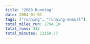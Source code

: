 ```yaml
---
title: "2003 Running"
date: 2004-01-01
tags: ["running", "running-annual"]
total_miles_run: 1794.10
total_runs: 312
total_minutes: 13150.77
---
```


<!--more-->

